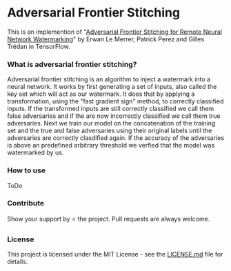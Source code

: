 # Adversarial Frontier Stitching

This is an implemention of "[Adversarial Frontier Stitching for Remote Neural Network Watermarking](https://arxiv.org/pdf/1711.01894.pdf)"
 by Erwan Le Merrer, Patrick Perez and Gilles Trédan in TensorFlow.

### What is adversarial frontier stitching?

Adversarial frontier stitching is an algorithm to inject a watermark into a neural network. It works by first generating a set of inputs,
also called the key set which will act as our watermark.
It does that by applying a transformation, using the "fast gradient sign" method, to correctly classified inputs.
If the transformed inputs are still correctly classified we call them false adversaries and if the are now incorrectly classified we call them true adversaries.
Next we train our model on the concatenation of the training set and the true and false adversaries using their original labels
until the adversaries are correctly clasdified again. If the accuracy of the adversaries is above an predefined arbitrary threshold we verfied that the model was watermarked by us.


  

### How to use

ToDo

### Contribute

Show your support by ⭐ the project. Pull requests are always welcome.

### License

This project is licensed under the MIT License - see the [LICENSE.md](https://github.com/dunky11/adversarial-frontier-stitching/blob/master/LICENSE) file for details.
